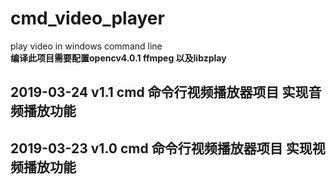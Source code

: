 # cmd_video_player
play video in windows command line    
**编译此项目需要配置opencv4.0.1 ffmpeg 以及libzplay**    
## 2019-03-24 v1.1 cmd 命令行视频播放器项目 实现音频播放功能
## 2019-03-23 v1.0 cmd 命令行视频播放器项目 实现视频播放功能
